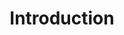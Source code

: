 ---
title: Introduction
eleventyNavigation:
  title: Intro
  key: de_introduction
  order: 0
  parent: de
---